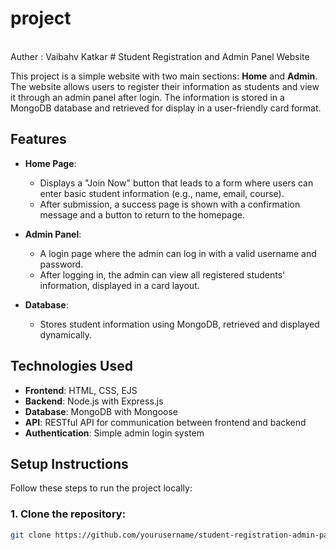 # project
<br>
Auther : Vaibahv Katkar
# Student Registration and Admin Panel Website

This project is a simple website with two main sections: **Home** and **Admin**. The website allows users to register their information as students and view it through an admin panel after login. The information is stored in a MongoDB database and retrieved for display in a user-friendly card format.

## Features

- **Home Page**:
  - Displays a "Join Now" button that leads to a form where users can enter basic student information (e.g., name, email, course).
  - After submission, a success page is shown with a confirmation message and a button to return to the homepage.

- **Admin Panel**:
  - A login page where the admin can log in with a valid username and password.
  - After logging in, the admin can view all registered students' information, displayed in a card layout.
  
- **Database**:  
  - Stores student information using MongoDB, retrieved and displayed dynamically.
  
## Technologies Used

- **Frontend**: HTML, CSS, EJS
- **Backend**: Node.js with Express.js
- **Database**: MongoDB with Mongoose
- **API**: RESTful API for communication between frontend and backend
- **Authentication**: Simple admin login system

## Setup Instructions

Follow these steps to run the project locally:

### 1. Clone the repository:
```bash
git clone https://github.com/yourusername/student-registration-admin-panel.git
